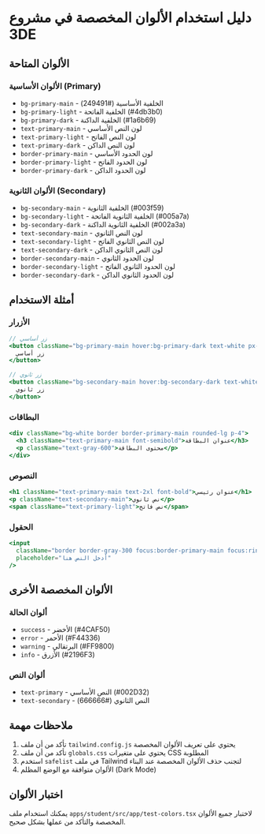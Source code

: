 # دليل استخدام الألوان المخصصة في مشروع 3DE

## الألوان المتاحة

### الألوان الأساسية (Primary)
- `bg-primary-main` - الخلفية الأساسية (#249491)
- `bg-primary-light` - الخلفية الفاتحة (#4db3b0)
- `bg-primary-dark` - الخلفية الداكنة (#1a6b69)
- `text-primary-main` - لون النص الأساسي
- `text-primary-light` - لون النص الفاتح
- `text-primary-dark` - لون النص الداكن
- `border-primary-main` - لون الحدود الأساسي
- `border-primary-light` - لون الحدود الفاتح
- `border-primary-dark` - لون الحدود الداكن

### الألوان الثانوية (Secondary)
- `bg-secondary-main` - الخلفية الثانوية (#003f59)
- `bg-secondary-light` - الخلفية الثانوية الفاتحة (#005a7a)
- `bg-secondary-dark` - الخلفية الثانوية الداكنة (#002a3a)
- `text-secondary-main` - لون النص الثانوي
- `text-secondary-light` - لون النص الثانوي الفاتح
- `text-secondary-dark` - لون النص الثانوي الداكن
- `border-secondary-main` - لون الحدود الثانوي
- `border-secondary-light` - لون الحدود الثانوي الفاتح
- `border-secondary-dark` - لون الحدود الثانوي الداكن

## أمثلة الاستخدام

### الأزرار
```jsx
// زر أساسي
<button className="bg-primary-main hover:bg-primary-dark text-white px-4 py-2 rounded-lg transition-colors">
  زر أساسي
</button>

// زر ثانوي
<button className="bg-secondary-main hover:bg-secondary-dark text-white px-4 py-2 rounded-lg transition-colors">
  زر ثانوي
</button>
```

### البطاقات
```jsx
<div className="bg-white border border-primary-main rounded-lg p-4">
  <h3 className="text-primary-main font-semibold">عنوان البطاقة</h3>
  <p className="text-gray-600">محتوى البطاقة</p>
</div>
```

### النصوص
```jsx
<h1 className="text-primary-main text-2xl font-bold">عنوان رئيسي</h1>
<p className="text-secondary-main">نص ثانوي</p>
<span className="text-primary-light">نص فاتح</span>
```

### الحقول
```jsx
<input 
  className="border border-gray-300 focus:border-primary-main focus:ring-2 focus:ring-primary-main rounded-lg px-3 py-2"
  placeholder="أدخل النص هنا"
/>
```

## الألوان المخصصة الأخرى

### ألوان الحالة
- `success` - الأخضر (#4CAF50)
- `error` - الأحمر (#F44336)
- `warning` - البرتقالي (#FF9800)
- `info` - الأزرق (#2196F3)

### ألوان النص
- `text-primary` - النص الأساسي (#002D32)
- `text-secondary` - النص الثانوي (#666666)

## ملاحظات مهمة

1. تأكد من أن ملف `tailwind.config.js` يحتوي على تعريف الألوان المخصصة
2. تأكد من أن ملف `globals.css` يحتوي على متغيرات CSS المطلوبة
3. استخدم `safelist` في ملف Tailwind لتجنب حذف الألوان المخصصة عند البناء
4. الألوان متوافقة مع الوضع المظلم (Dark Mode)

## اختبار الألوان

يمكنك استخدام ملف `apps/student/src/app/test-colors.tsx` لاختبار جميع الألوان المخصصة والتأكد من عملها بشكل صحيح. 